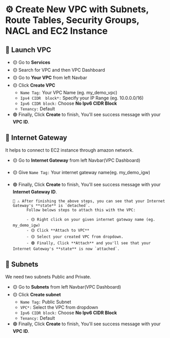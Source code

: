 # ⚙️ Create New VPC with Subnets, Route Tables, Security Groups, NACL and EC2 Instance

## 📕 Launch VPC

- 🟡 Go to **Services**
- 🟡 Search for VPC and then VPC Dashboard
- 🟡 Go to **Your VPC** from left Navbar
- 🟡 Click **Create VPC**
  - `Name Tag:` Your VPC Name (eg. my_demo_vpc)
  - `Ipv4 CIDR  block*:` Specify your IP Range (eg. 10.0.0.0/16)
  - `Ipv6 CIDR block:` Choose **No Ipv6 CIDR Block**
  - `Tenancy:` Default
 - 🟢 Finally, Click **Create** to finish, You'll see success message with your **VPC ID**.
 
 
## 📕 Internet Gateway
It helps to connect to EC2 instance through amazon network.
- 🟡 Go to **Internet Gateway** from left Navbar(VPC Dashboard)
- 🟡 Give `Name Tag:` Your internet gateway name(eg. my_demo_igw)
- 🟢 Finally, Click **Create** to finish, You'll see success message with your **Internet Gateway ID**.

      📌 ⚠️ After finishing the above steps, you can see that your Internet Gateway's **state** is `detached`.
            Follow belows steps to attach this with the VPC:

            - 🟡 Right click on your given internet gateway name (eg. my_demo_igw)
            - 🟡 Click **Attach to VPC**
            - 🟡 Select your created VPC from dropdown.
            - 🟢 Finally, Click **Attach** and you'll see that your Internet Gateway's **state** is now `attached`.

## 📕 Subnets
We need two subnets Public and Private.

- 🟡 Go to **Subnets** from left Navbar(VPC Dashboard)
- 🟡 Click **Create subnet**
  - `Name Tag:` Public Subnet
  - `VPC*:` Select the VPC from dropdown
  - `Ipv6 CIDR block:` Choose **No Ipv6 CIDR Block**
  - `Tenancy:` Default
 - 🟢 Finally, Click **Create** to finish, You'll see success message with your **VPC ID**.
